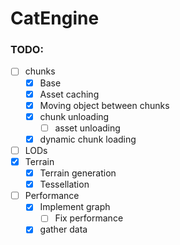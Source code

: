 # CatEngine

### TODO:

- [ ] chunks
    - [x] Base
    - [x] Asset caching
    - [x] Moving object between chunks
    - [x] chunk unloading
        - [ ] asset unloading
    - [x] dynamic chunk loading
- [ ] LODs
- [x] Terrain
    - [x] Terrain generation
    - [x] Tessellation
- [ ] Performance
    - [x] Implement graph
        - [ ] Fix performance
    - [x] gather data
